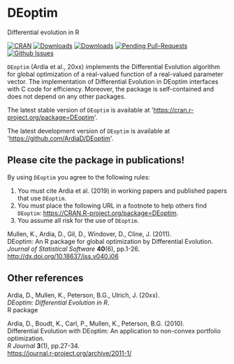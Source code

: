 # DEoptim
Differential evolution in R

[![CRAN](http://www.r-pkg.org/badges/version/DEoptim)](https://cran.r-project.org/package=DEoptim) 
[![Downloads](http://cranlogs.r-pkg.org/badges/DEoptim?color=brightgreen)](http://www.r-pkg.org/pkg/DEoptim)
[![Downloads](http://cranlogs.r-pkg.org/badges/grand-total/DEoptim?color=brightgreen)](http://www.r-pkg.org/pkg/DEoptim)
[![Pending Pull-Requests](http://githubbadges.herokuapp.com/ArdiaD/DEoptim/pulls.svg?style=flat)](https://github.com/ArdiaD/DEoptim/pulls)
[![Github Issues](http://githubbadges.herokuapp.com/ArdiaD/DEoptim/issues.svg)](https://github.com/ArdiaD/DEoptim/issues)

`DEoptim` (Ardia et al., 20xx) implements the Differential Evolution algorithm for global optimization of a real-valued function of a
real-valued parameter vector. The implementation of Differential Evolution in DEoptim interfaces with C
code for efficiency.  Moreover, the package is self-contained and does not depend on any other packages.

The latest stable version of `DEoptim` is available at 'https://cran.r-project.org/package=DEoptim'.

The latest development version of `DEoptim` is available at 'https://github.com/ArdiaD/DEoptim'.

## Please cite the package in publications!

By using `DEoptim` you agree to the following rules: 

1) You must cite Ardia et al. (2019) in working papers and published papers that use `DEoptim`.
2) You must place the following URL in a footnote to help others find `DEoptim`: https://CRAN.R-project.org/package=DEoptim. 
3) You assume all risk for the use of `DEoptim`.

Mullen, K., Ardia, D., Gil, D., Windover, D., Cline, J. (2011).  
DEoptim: An R package for global optimization by Differential Evolution.  
_Journal of Statistical Software_ **40**(6), pp.1-26.  
http://dx.doi.org/10.18637/jss.v040.i06  

## Other references

Ardia, D., Mullen, K., Peterson, B.G., Ulrich, J. (20xx).  
_DEoptim: Differential Evolution in R_.  
R package 

Ardia, D., Boudt, K., Carl, P., Mullen, K., Peterson, B.G. (2010).  
Differential Evolution with DEoptim: An application to non-convex portfolio optimization.  
_R Journal_ **3**(1), pp.27-34.  
https://journal.r-project.org/archive/2011-1/  
